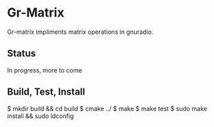 # Gr-Matrix
Gr-matrix impliments matrix operations in gnuradio.

## Status
In progress, more to come

## Build, Test, Install

  $ mkdir build && cd build
  $ cmake ../
  $ make
  $ make test
  $ sudo make install && sudo ldconfig

